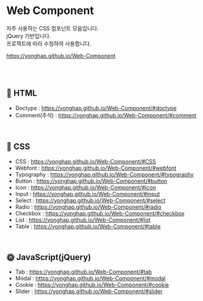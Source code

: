 # Web Component

자주 사용하는 CSS 컴포넌트 모음입니다.<br>
jQuery 기반입니다.<br>
프로젝트에 따라 수정하여 사용합니다.

<a href="https://yonghap.github.io/Web-Component/" target="_blank">
    https://yonghap.github.io/Web-Component
</a>

<br><br>

## :page_facing_up: HTML

- Doctype : https://yonghap.github.io/Web-Component/#doctype
- Comment(주석) : https://yonghap.github.io/Web-Component/#comment

<br>

## :art: CSS

- CSS : https://yonghap.github.io/Web-Component/#CSS
- Webfont : https://yonghap.github.io/Web-Component/#webfont
- Typography : https://yonghap.github.io/Web-Component/#typography
- Button : https://yonghap.github.io/Web-Component/#button
- Icon : https://yonghap.github.io/Web-Component/#icon
- Input : https://yonghap.github.io/Web-Component/#input
- Select : https://yonghap.github.io/Web-Component/#select
- Radio : https://yonghap.github.io/Web-Component/#radio
- Checkbox : https://yonghap.github.io/Web-Component/#checkbox
- List : https://yonghap.github.io/Web-Component/#list
- Table : https://yonghap.github.io/Web-Component/#table
 
<br>

## :sun_with_face: JavaScript(jQuery)

- Tab : https://yonghap.github.io/Web-Component/#tab
- Modal : https://yonghap.github.io/Web-Component/#modal
- Cookie : https://yonghap.github.io/Web-Component/#cookie
- Slider : https://yonghap.github.io/Web-Component/#slider